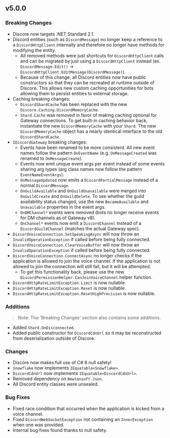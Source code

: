 ## v5.0.0
### Breaking Changes
- Discore now targets .NET Standard 2.1.
- Discord entities (such as `DiscordMessage`) no longer keep a reference to a `DiscordHttpClient` internally and therefore no longer have methods for modifying the entity.
    - All removed methods were just shortcuts for `DiscordHttpClient` calls and can be migrated by just using a `DiscordHttpClient` instead (ex. `DiscordMessage.Edit()` -> `DiscordHttpClient.EditMessage(DiscordMessage)`).
    - Because of this change, all Discord entities now have public constructors so that they can be recreated at runtime outside of Discore. This allows new custom caching opportunities for bots allowing them to persist entities to external storage.
- Caching breaking changes:
    - `DiscordShardCache` has been replaced with the new `Discore.Caching.DiscordMemoryCache`.
    - `Shard.Cache` was removed in favor of making caching optional for Gateway connections. To get built-in caching behavior back, instantiate the new `DiscordMemoryCache` with your `Shard`. The new `DiscordMemoryCache` object has a nearly identical interface to the old `DiscordShardCache`.
- `IDiscordGateway` breaking changes:
    - Events have been renamed to be more consistent. All new event names follow the pattern `OnEventName` (e.g. `OnMessageCreated` was renamed to `OnMessageCreate`).
    - Events now emit unique event args per event instead of some events sharing arg types (arg class names now follow the pattern `EventNameEventArgs`).
    - `OnMessageUpdated` now emits a `DiscordPartialMessage` instead of a normal `DiscordMessage`.
    - `OnGuildAvailable` and `OnGuildUnavailable` were merged into `OnGuildCreate` and `OnGuildDelete`. To see whether the guild availability status changed, use the new `BecameAvailable` and `Unavailable` properties in the event args.
    - `OnDMChannel*` events were removed (bots no longer receive events for DM channels as of Gateway v8).
    - `OnChannel*` events now emit a `DiscordChannel` instead of a `DiscordGuildChannel` (matches the actual Gateway spec).
- `DiscordVoiceConnection.SetSpeakingAsync` will now throw an `InvalidOperationException` if called before being fully connected.
- `DiscordVoiceConnection.ClearVoiceBuffer` will now throw an `InvalidOperationException` if called before being fully connected.
- `DiscordVoiceConnection.ConnectAsync` no longer checks if the application is allowed to join the voice channel. If the application is not allowed to join the connection will still fail, but it will be attempted.
    - To get this functionality back, please use the new `DiscordPermissionHelper.CanJoinVoiceChannel` helper function.
- `DiscordHttpRateLimitException.Limit` is now nullable.
- `DiscordHttpRateLimitException.Reset` is now nullable.
- `DiscordHttpRateLimitException.ResetHighPrecision` is now nullable.

### Additions
> Note: The 'Breaking Changes' section also contains some additions.
- Added `Shard.OnDisconnected`.
- Added public constructor for `DiscordCdnUrl` so it may be reconstructed from deserialization outside of Discore.

### Changes
- Discore now makes full use of C# 8 null safety!
- `Snowflake` now implements `IEquatable<Snowflake>`.
- `DiscordCdnUrl` now implements `IEquatable<DiscordCdnUrl>`.
- Removed dependency on `Newtonsoft.Json`.
- All Discord entity classes were unsealed.

### Bug Fixes
- Fixed race condition that occurred when the application is kicked from a voice channel.
- Fixed `DiscordWebSocketException` not containing an `InnerException` when one was provided.
- Internal bug fixes found thanks to null safety.
